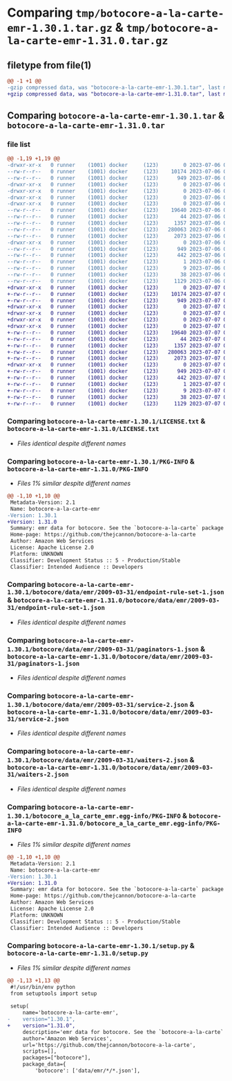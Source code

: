 # Comparing `tmp/botocore-a-la-carte-emr-1.30.1.tar.gz` & `tmp/botocore-a-la-carte-emr-1.31.0.tar.gz`

## filetype from file(1)

```diff
@@ -1 +1 @@
-gzip compressed data, was "botocore-a-la-carte-emr-1.30.1.tar", last modified: Thu Jul  6 01:45:06 2023, max compression
+gzip compressed data, was "botocore-a-la-carte-emr-1.31.0.tar", last modified: Fri Jul  7 01:43:57 2023, max compression
```

## Comparing `botocore-a-la-carte-emr-1.30.1.tar` & `botocore-a-la-carte-emr-1.31.0.tar`

### file list

```diff
@@ -1,19 +1,19 @@
-drwxr-xr-x   0 runner    (1001) docker     (123)        0 2023-07-06 01:45:06.682826 botocore-a-la-carte-emr-1.30.1/
--rw-r--r--   0 runner    (1001) docker     (123)    10174 2023-07-06 01:45:06.000000 botocore-a-la-carte-emr-1.30.1/LICENSE.txt
--rw-r--r--   0 runner    (1001) docker     (123)      949 2023-07-06 01:45:06.682826 botocore-a-la-carte-emr-1.30.1/PKG-INFO
-drwxr-xr-x   0 runner    (1001) docker     (123)        0 2023-07-06 01:45:06.678826 botocore-a-la-carte-emr-1.30.1/botocore/
-drwxr-xr-x   0 runner    (1001) docker     (123)        0 2023-07-06 01:45:06.682826 botocore-a-la-carte-emr-1.30.1/botocore/data/
-drwxr-xr-x   0 runner    (1001) docker     (123)        0 2023-07-06 01:45:06.682826 botocore-a-la-carte-emr-1.30.1/botocore/data/emr/
-drwxr-xr-x   0 runner    (1001) docker     (123)        0 2023-07-06 01:45:06.682826 botocore-a-la-carte-emr-1.30.1/botocore/data/emr/2009-03-31/
--rw-r--r--   0 runner    (1001) docker     (123)    19640 2023-07-06 01:44:40.000000 botocore-a-la-carte-emr-1.30.1/botocore/data/emr/2009-03-31/endpoint-rule-set-1.json
--rw-r--r--   0 runner    (1001) docker     (123)       44 2023-07-06 01:44:40.000000 botocore-a-la-carte-emr-1.30.1/botocore/data/emr/2009-03-31/examples-1.json
--rw-r--r--   0 runner    (1001) docker     (123)     1357 2023-07-06 01:44:40.000000 botocore-a-la-carte-emr-1.30.1/botocore/data/emr/2009-03-31/paginators-1.json
--rw-r--r--   0 runner    (1001) docker     (123)   280063 2023-07-06 01:44:40.000000 botocore-a-la-carte-emr-1.30.1/botocore/data/emr/2009-03-31/service-2.json
--rw-r--r--   0 runner    (1001) docker     (123)     2073 2023-07-06 01:44:40.000000 botocore-a-la-carte-emr-1.30.1/botocore/data/emr/2009-03-31/waiters-2.json
-drwxr-xr-x   0 runner    (1001) docker     (123)        0 2023-07-06 01:45:06.682826 botocore-a-la-carte-emr-1.30.1/botocore_a_la_carte_emr.egg-info/
--rw-r--r--   0 runner    (1001) docker     (123)      949 2023-07-06 01:45:06.000000 botocore-a-la-carte-emr-1.30.1/botocore_a_la_carte_emr.egg-info/PKG-INFO
--rw-r--r--   0 runner    (1001) docker     (123)      442 2023-07-06 01:45:06.000000 botocore-a-la-carte-emr-1.30.1/botocore_a_la_carte_emr.egg-info/SOURCES.txt
--rw-r--r--   0 runner    (1001) docker     (123)        1 2023-07-06 01:45:06.000000 botocore-a-la-carte-emr-1.30.1/botocore_a_la_carte_emr.egg-info/dependency_links.txt
--rw-r--r--   0 runner    (1001) docker     (123)        9 2023-07-06 01:45:06.000000 botocore-a-la-carte-emr-1.30.1/botocore_a_la_carte_emr.egg-info/top_level.txt
--rw-r--r--   0 runner    (1001) docker     (123)       38 2023-07-06 01:45:06.682826 botocore-a-la-carte-emr-1.30.1/setup.cfg
--rw-r--r--   0 runner    (1001) docker     (123)     1129 2023-07-06 01:45:06.000000 botocore-a-la-carte-emr-1.30.1/setup.py
+drwxr-xr-x   0 runner    (1001) docker     (123)        0 2023-07-07 01:43:57.515353 botocore-a-la-carte-emr-1.31.0/
+-rw-r--r--   0 runner    (1001) docker     (123)    10174 2023-07-07 01:43:57.000000 botocore-a-la-carte-emr-1.31.0/LICENSE.txt
+-rw-r--r--   0 runner    (1001) docker     (123)      949 2023-07-07 01:43:57.515353 botocore-a-la-carte-emr-1.31.0/PKG-INFO
+drwxr-xr-x   0 runner    (1001) docker     (123)        0 2023-07-07 01:43:57.511353 botocore-a-la-carte-emr-1.31.0/botocore/
+drwxr-xr-x   0 runner    (1001) docker     (123)        0 2023-07-07 01:43:57.511353 botocore-a-la-carte-emr-1.31.0/botocore/data/
+drwxr-xr-x   0 runner    (1001) docker     (123)        0 2023-07-07 01:43:57.511353 botocore-a-la-carte-emr-1.31.0/botocore/data/emr/
+drwxr-xr-x   0 runner    (1001) docker     (123)        0 2023-07-07 01:43:57.511353 botocore-a-la-carte-emr-1.31.0/botocore/data/emr/2009-03-31/
+-rw-r--r--   0 runner    (1001) docker     (123)    19640 2023-07-07 01:43:28.000000 botocore-a-la-carte-emr-1.31.0/botocore/data/emr/2009-03-31/endpoint-rule-set-1.json
+-rw-r--r--   0 runner    (1001) docker     (123)       44 2023-07-07 01:43:28.000000 botocore-a-la-carte-emr-1.31.0/botocore/data/emr/2009-03-31/examples-1.json
+-rw-r--r--   0 runner    (1001) docker     (123)     1357 2023-07-07 01:43:28.000000 botocore-a-la-carte-emr-1.31.0/botocore/data/emr/2009-03-31/paginators-1.json
+-rw-r--r--   0 runner    (1001) docker     (123)   280063 2023-07-07 01:43:28.000000 botocore-a-la-carte-emr-1.31.0/botocore/data/emr/2009-03-31/service-2.json
+-rw-r--r--   0 runner    (1001) docker     (123)     2073 2023-07-07 01:43:28.000000 botocore-a-la-carte-emr-1.31.0/botocore/data/emr/2009-03-31/waiters-2.json
+drwxr-xr-x   0 runner    (1001) docker     (123)        0 2023-07-07 01:43:57.515353 botocore-a-la-carte-emr-1.31.0/botocore_a_la_carte_emr.egg-info/
+-rw-r--r--   0 runner    (1001) docker     (123)      949 2023-07-07 01:43:57.000000 botocore-a-la-carte-emr-1.31.0/botocore_a_la_carte_emr.egg-info/PKG-INFO
+-rw-r--r--   0 runner    (1001) docker     (123)      442 2023-07-07 01:43:57.000000 botocore-a-la-carte-emr-1.31.0/botocore_a_la_carte_emr.egg-info/SOURCES.txt
+-rw-r--r--   0 runner    (1001) docker     (123)        1 2023-07-07 01:43:57.000000 botocore-a-la-carte-emr-1.31.0/botocore_a_la_carte_emr.egg-info/dependency_links.txt
+-rw-r--r--   0 runner    (1001) docker     (123)        9 2023-07-07 01:43:57.000000 botocore-a-la-carte-emr-1.31.0/botocore_a_la_carte_emr.egg-info/top_level.txt
+-rw-r--r--   0 runner    (1001) docker     (123)       38 2023-07-07 01:43:57.515353 botocore-a-la-carte-emr-1.31.0/setup.cfg
+-rw-r--r--   0 runner    (1001) docker     (123)     1129 2023-07-07 01:43:57.000000 botocore-a-la-carte-emr-1.31.0/setup.py
```

### Comparing `botocore-a-la-carte-emr-1.30.1/LICENSE.txt` & `botocore-a-la-carte-emr-1.31.0/LICENSE.txt`

 * *Files identical despite different names*

### Comparing `botocore-a-la-carte-emr-1.30.1/PKG-INFO` & `botocore-a-la-carte-emr-1.31.0/PKG-INFO`

 * *Files 1% similar despite different names*

```diff
@@ -1,10 +1,10 @@
 Metadata-Version: 2.1
 Name: botocore-a-la-carte-emr
-Version: 1.30.1
+Version: 1.31.0
 Summary: emr data for botocore. See the `botocore-a-la-carte` package for more info.
 Home-page: https://github.com/thejcannon/botocore-a-la-carte
 Author: Amazon Web Services
 License: Apache License 2.0
 Platform: UNKNOWN
 Classifier: Development Status :: 5 - Production/Stable
 Classifier: Intended Audience :: Developers
```

### Comparing `botocore-a-la-carte-emr-1.30.1/botocore/data/emr/2009-03-31/endpoint-rule-set-1.json` & `botocore-a-la-carte-emr-1.31.0/botocore/data/emr/2009-03-31/endpoint-rule-set-1.json`

 * *Files identical despite different names*

### Comparing `botocore-a-la-carte-emr-1.30.1/botocore/data/emr/2009-03-31/paginators-1.json` & `botocore-a-la-carte-emr-1.31.0/botocore/data/emr/2009-03-31/paginators-1.json`

 * *Files identical despite different names*

### Comparing `botocore-a-la-carte-emr-1.30.1/botocore/data/emr/2009-03-31/service-2.json` & `botocore-a-la-carte-emr-1.31.0/botocore/data/emr/2009-03-31/service-2.json`

 * *Files identical despite different names*

### Comparing `botocore-a-la-carte-emr-1.30.1/botocore/data/emr/2009-03-31/waiters-2.json` & `botocore-a-la-carte-emr-1.31.0/botocore/data/emr/2009-03-31/waiters-2.json`

 * *Files identical despite different names*

### Comparing `botocore-a-la-carte-emr-1.30.1/botocore_a_la_carte_emr.egg-info/PKG-INFO` & `botocore-a-la-carte-emr-1.31.0/botocore_a_la_carte_emr.egg-info/PKG-INFO`

 * *Files 1% similar despite different names*

```diff
@@ -1,10 +1,10 @@
 Metadata-Version: 2.1
 Name: botocore-a-la-carte-emr
-Version: 1.30.1
+Version: 1.31.0
 Summary: emr data for botocore. See the `botocore-a-la-carte` package for more info.
 Home-page: https://github.com/thejcannon/botocore-a-la-carte
 Author: Amazon Web Services
 License: Apache License 2.0
 Platform: UNKNOWN
 Classifier: Development Status :: 5 - Production/Stable
 Classifier: Intended Audience :: Developers
```

### Comparing `botocore-a-la-carte-emr-1.30.1/setup.py` & `botocore-a-la-carte-emr-1.31.0/setup.py`

 * *Files 1% similar despite different names*

```diff
@@ -1,13 +1,13 @@
 #!/usr/bin/env python
 from setuptools import setup
 
 setup(
     name='botocore-a-la-carte-emr',
-    version="1.30.1",
+    version="1.31.0",
     description='emr data for botocore. See the `botocore-a-la-carte` package for more info.',
     author='Amazon Web Services',
     url='https://github.com/thejcannon/botocore-a-la-carte',
     scripts=[],
     packages=["botocore"],
     package_data={
         'botocore': ['data/emr/*/*.json'],
```


